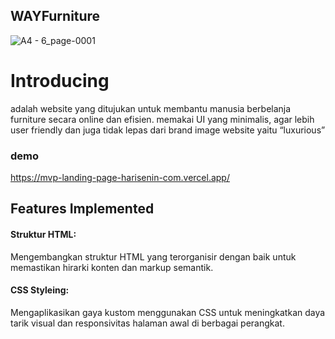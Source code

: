 
## WAYFurniture

![A4 - 6_page-0001](https://github.com/wahyunup/MVP-landing-page_harisenin.com/assets/119754327/1ea3bed3-67db-4f44-ac77-f1d26c4c1a41)

# Introducing

adalah website yang ditujukan untuk membantu manusia berbelanja furniture secara online dan efisien.
memakai UI yang minimalis, agar lebih user friendly dan juga tidak lepas dari brand image website yaitu “luxurious”
### demo 
https://mvp-landing-page-harisenin-com.vercel.app/



## Features Implemented

#### Struktur HTML: 
Mengembangkan struktur HTML yang terorganisir dengan baik untuk memastikan hirarki konten dan markup semantik.

#### CSS Styleing: 
Mengaplikasikan gaya kustom menggunakan CSS untuk meningkatkan daya tarik visual dan responsivitas halaman awal di berbagai perangkat.




